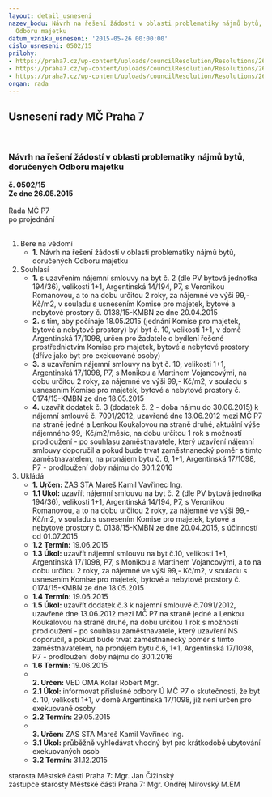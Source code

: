 ```yaml
---
layout: detail_usneseni
nazev_bodu: Návrh na řešení žádostí v oblasti problematiky nájmů bytů, doručených
  Odboru majetku
datum_vzniku_usneseni: '2015-05-26 00:00:00'
cislo_usneseni: 0502/15
prilohy:
- https://praha7.cz/wp-content/uploads/councilResolution/Resolutions/26347/31-15-priloha_01_byty20150526.doc
- https://praha7.cz/wp-content/uploads/councilResolution/Resolutions/26347/31-15-priloha_02_byty20150526.pdf
- https://praha7.cz/wp-content/uploads/councilResolution/Resolutions/26347/31-15-priloha_05_byty20150526.pdf
organ: rada
---
```

<div id="ucUsn_pList" class="usn">
	<span><h2>Usnesení rady MČ Praha 7 </h2>
<br></span><div class="standBody">
<span><h3>Návrh na řešení žádostí v oblasti problematiky nájmů bytů, doručených Odboru majetku</h3></span><div class="center">
		<strong>č. 0502/15</strong><br>
	</div>
<div class="center">
		<strong>Ze dne 26.05.2015</strong><br><br>
	</div>Rada MČ P7<br> po projednání<br><br><ol>
<li>Bere na vědomí<ul><li>
<strong>1.</strong> Návrh na řešení žádostí v oblasti problematiky nájmů bytů, doručených Odboru majetku</li></ul>
</li>
<li>Souhlasí<ul>
<li>
<strong>1.</strong> s uzavřením nájemní smlouvy na byt č. 2 (dle PV bytová jednotka 194/36), velikosti 1+1, Argentinská 14/194, P7, s Veronikou Romanovou, a to na dobu určitou 2 roky, za nájemné ve výši 99,- Kč/m2, v souladu s usnesením Komise pro majetek, bytové a nebytové prostory č. 0138/15-KMBN ze dne 20.04.2015</li>
<li>
<strong>2.</strong> s tím, aby počínaje 18.05.2015 (jednání Komise pro majetek, bytové a nebytové prostory) byl byt č. 10, velikosti 1+1, v domě Argentinská 17/1098, určen pro žadatele o bydlení řešené prostřednictvím Komise pro majetek, bytové a nebytové prostory (dříve jako byt pro exekuované osoby)</li>
<li>
<strong>3.</strong> s uzavřením nájemní smlouvy na byt č. 10, velikosti 1+1, Argentinská 17/1098, P7, s Monikou a Martinem Vojancovými, na dobu určitou 2 roky, za nájemné ve výši 99,- Kč/m2, v souladu s usnesením Komise pro majetek, bytové a nebytové prostory č. 0174/15-KMBN ze dne 18.05.2015</li>
<li>
<strong>4.</strong> uzavřít dodatek č. 3 (dodatek č. 2 - doba nájmu do 30.06.2015) k nájemní smlouvě č. 7091/2012, uzavřené dne 13.06.2012 mezi MČ P7 na straně jedné a Lenkou Koukalovou na straně druhé, aktuální výše nájemného 99,-Kč/m2/měsíc, na dobu určitou 1 rok s možností prodloužení - po souhlasu zaměstnavatele, který uzavření nájemní smlouvy doporučil a pokud bude trvat zaměstnanecký poměr s tímto zaměstnavatelem, na pronájem bytu č. 6, 1+1, Argentinská 17/1098, P7 - prodloužení doby nájmu do 30.1.2016    </li>
</ul>
</li>
<li>Ukládá<ul>
<li>
<strong>1. Určen: </strong>ZAS STA Mareš Kamil Vavřinec Ing.</li>
<li>
<strong>1.1 Úkol: </strong>uzavřít nájemní smlouvu na byt č. 2 (dle PV bytová jednotka 194/36), velikosti 1+1, Argentinská 14/194, P7, s Veronikou Romanovou, a to na dobu určitou 2 roky, za nájemné ve výši 99,- Kč/m2, v souladu s usnesením Komise pro majetek, bytové a nebytové prostory č. 0138/15-KMBN ze dne 20.04.2015, s účinností od 01.07.2015</li>
<li>
<strong>1.2 Termín: </strong>19.06.2015</li>
<li>
<strong>1.3 Úkol: </strong>uzavřít nájemní smlouvu na byt č.10, velikosti 1+1, Argentinská 17/1098, P7, s Monikou a Martinem Vojancovými, a to na dobu určitou 2 roky, za nájemné ve výši 99,- Kč/m2, v souladu s usnesením Komise pro majetek, bytové a nebytové prostory č. 0174/15-KMBN ze dne 18.05.2015</li>
<li>
<strong>1.4 Termín: </strong>19.06.2015</li>
<li>
<strong>1.5 Úkol: </strong>uzavřít dodatek č.3 k nájemní smlouvě č.7091/2012, uzavřené dne 13.06.2012 mezi MČ P7 na straně jedné a Lenkou Koukalovou na straně druhé, na dobu určitou 1 rok s možností prodloužení - po souhlasu zaměstnavatele, který uzavření NS doporučil, a pokud bude trvat zaměstnanecký poměr s tímto zaměstnavatelem, na pronájem bytu č.6, 1+1, Argentinská 17/1098, P7 - prodloužení doby nájmu do 30.1.2016 </li>
<li>
<strong>1.6 Termín: </strong>19.06.2015</li>
<li>
<strong><br>2. Určen: </strong>VED OMA Kolář Robert Mgr.</li>
<li>
<strong>2.1 Úkol: </strong>informovat příslušné odbory Ú MČ P7 o skutečnosti, že byt č. 10, velikosti 1+1, v domě Argentinská 17/1098, již není určen pro exekuované osoby</li>
<li>
<strong>2.2 Termín: </strong>29.05.2015</li>
<li>
<strong><br>3. Určen: </strong>ZAS STA Mareš Kamil Vavřinec Ing.</li>
<li>
<strong>3.1 Úkol: </strong>průběžně vyhledávat vhodný byt pro krátkodobé ubytování exekuovaných osob</li>
<li>
<strong>3.2 Termín: </strong>31.12.2015</li>
</ul>
</li>
</ol>starosta Městské části Praha 7: Mgr. Jan Čižinský<br>zástupce starosty Městské části Praha 7: Mgr. Ondřej Mirovský M.EM 
</div>
</div>